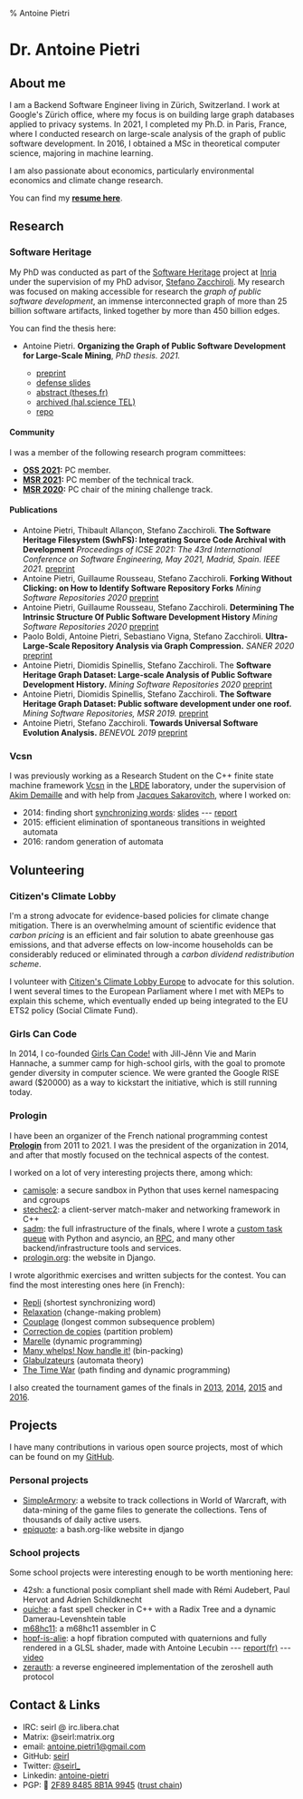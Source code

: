 % Antoine Pietri

# Dr. Antoine Pietri

## About me

I am a Backend Software Engineer living in Zürich, Switzerland. I work at
Google's Zürich office, where my focus is on building large graph databases
applied to privacy systems. In 2021, I completed my Ph.D. in Paris, France,
where I conducted research on large-scale analysis of the graph of public
software development. In 2016, I obtained a MSc in theoretical computer
science, majoring in machine learning.

I am also passionate about economics, particularly environmental economics and
climate change research.

You can find my **[resume here](cv/cv.pdf)**.

## Research

### Software Heritage

My PhD was conducted as part of the [Software
Heritage](https://www.softwareheritage.org/) project at
[Inria](https://www.inria.fr/) under the supervision of my PhD advisor,
[Stefano Zacchiroli](https://en.wikipedia.org/wiki/Stefano_Zacchiroli).
My research was focused on making accessible for research the *graph of public
software development*, an immense interconnected graph of more than 25 billion
software artifacts, linked together by more than 450 billion edges.

You can find the thesis here:

-   Antoine Pietri. **Organizing the Graph of Public Software Development for
    Large-Scale Mining**, *PhD thesis. 2021.*

    - [preprint](https://github.com/seirl/thesis/releases/download/final/slides.pdf)
    - [defense slides](https://github.com/seirl/thesis/releases/download/final/thesis.pdf)
    - [abstract (theses.fr)](https://www.theses.fr/2021UNIP7183)
    - [archived (hal.science TEL)](https://hal.science/tel-03515795/)
    - [repo](https://github.com/seirl/thesis)

#### Community

I was a member of the following research program committees:

-   **[OSS 2021](https://conf.researchr.org/home/oss-2021):** PC member.
-   **[MSR 2021](https://conf.researchr.org/home/msr-2021):** PC member of the
    technical track.
-   **[MSR 2020](https://conf.researchr.org/home/msr-2020):** PC chair of the
    mining challenge track.

#### Publications

-   Antoine Pietri, Thibault Allançon, Stefano Zacchiroli. **The
    Software Heritage Filesystem (SwhFS): Integrating Source Code
    Archival with Development** *Proceedings of ICSE 2021: The 43rd
    International Conference on Software Engineering, May 2021, Madrid,
    Spain. IEEE 2021.*
    [preprint](https://upsilon.cc/~zack/research/publications/swh-fuse-icse2021.pdf)
-   Antoine Pietri, Guillaume Rousseau, Stefano Zacchiroli. **Forking
    Without Clicking: on How to Identify Software Repository Forks**
    *Mining Software Repositories 2020*
    [preprint](https://upsilon.cc/~zack/research/publications/msr-2020-forks.pdf)
-   Antoine Pietri, Guillaume Rousseau, Stefano Zacchiroli.
    **Determining The Intrinsic Structure Of Public Software Development
    History** *Mining Software Repositories 2020*
    [preprint](https://upsilon.cc/~zack/research/publications/msr-2020-topology.pdf)
-   Paolo Boldi, Antoine Pietri, Sebastiano Vigna, Stefano Zacchiroli.
    **Ultra-Large-Scale Repository Analysis via Graph Compression.**
    *SANER 2020*
    [preprint](https://upsilon.cc/~zack/research/publications/saner-2020-swh-graph.pdf)
-   Antoine Pietri, Diomidis Spinellis, Stefano Zacchiroli. The
    **Software Heritage Graph Dataset: Large-scale Analysis of Public
    Software Development History.** *Mining Software Repositories 2020*
    [preprint](https://upsilon.cc/~zack/research/publications/msr-2020-challenge.pdf)
-   Antoine Pietri, Diomidis Spinellis, Stefano Zacchiroli. **The
    Software Heritage Graph Dataset: Public software development under
    one roof.** *Mining Software Repositories, MSR 2019.*
    [preprint](https://upsilon.cc/~zack/research/publications/msr-2019-swh.pdf)
-   Antoine Pietri, Stefano Zacchiroli. **Towards Universal Software
    Evolution Analysis.** *BENEVOL 2019*
    [preprint](https://upsilon.cc/~zack/research/publications/benevol-2018-swh.pdf)

### Vcsn

I was previously working as a Research Student on the C++ finite state
machine framework [Vcsn](https://www.lrde.epita.fr/wiki/Vcsn) in the
[LRDE](https://www.lrde.epita.fr) laboratory, under the supervision of
[Akim Demaille](https://www.lrde.epita.fr/wiki/User:Akim) and with help
from [Jacques Sakarovitch](http://perso.telecom-paristech.fr/~jsaka/),
where I worked on:

-   2014: finding short [synchronizing
    words](https://en.wikipedia.org/wiki/Synchronizing_word):
    [slides](https://koin.fr/upload/pietri.14.seminar.slides.pdf) ---
    [report](https://koin.fr/upload/pietri.14.seminar.techreport.pdf)
-   2015: efficient elimination of spontaneous transitions in weighted
    automata
-   2016: random generation of automata

## Volunteering

### Citizen's Climate Lobby

I'm a strong advocate for evidence-based policies for climate change
mitigation. There is an overwhelming amount of scientific evidence that *carbon
pricing* is an efficient and fair solution to abate greenhouse gas emissions,
and that adverse effects on low-income households can be considerably reduced
or eliminated through a *carbon dividend redistribution scheme*.

I volunteer with [Citizen's Climate Lobby
Europe](https://citizensclimateeurope.org/) to advocate for this solution. I
went several times to the European Parliament where I met with MEPs to explain
this scheme, which eventually ended up being integrated to the EU ETS2 policy
(Social Climate Fund).

### Girls Can Code

In 2014, I co-founded [Girls Can Code!](https://girlscancode.fr/) with
Jill-Jênn Vie and Marin Hannache, a summer camp for high-school girls, with the
goal to promote gender diversity in computer science. We were granted the
Google RISE award ($20000) as a way to kickstart the initiative, which is still
running today.

### Prologin

I have been an organizer of the French national programming contest
**[Prologin](https://prologin.org)** from 2011 to 2021. I was the president of
the organization in 2014, and after that mostly focused on the technical
aspects of the contest.

I worked on a lot of very interesting projects there, among which:

-   [camisole](https://github.com/prologin/camisole): a secure sandbox
    in Python that uses kernel namespacing and cgroups
-   [stechec2](https://github.com/prologin/stechec2): a client-server
    match-maker and networking framework in C++
-   [sadm](https://github.com/prologin/sadm): the full infrastructure of the
    finals, where I wrote a [custom task
    queue](https://github.com/prologin/sadm/tree/master/python-lib/prologin/masternode)
    with Python and asyncio, an
    [RPC](https://github.com/prologin/sadm/tree/master/python-lib/prologin/rpc),
    and many other backend/infrastructure tools and services.
-   [prologin.org](https://github.com/prologin/prologin-site): the website in
    Django.

I wrote algorithmic exercises and written subjects for the contest. You
can find the most interesting ones here (in French):

-   [Repli](https://prologin.org/train/2014/qualification/repli)
    (shortest synchronizing word)
-   [Relaxation](https://prologin.org/train/2012/qualification/relaxation)
    (change-making problem)
-   [Couplage](https://prologin.org/train/2014/semifinal/couplage)
    (longest common subsequence problem)
-   [Correction de
    copies](https://prologin.org/train/2014/semifinal/correction)
    (partition problem)
-   [Marelle](https://prologin.org/train/2012/semifinal/marelle)
    (dynamic programming)
-   [Many whelps! Now handle
    it!](https://prologin.org/static/archives/2017/demi-finales/sujet/manywhelps.pdf)
    (bin-packing)
-   [Glabulzateurs](https://prologin.org/static/archives/2014/demi-finales/sujet/glabulzateurs.pdf)
    (automata theory)
-   [The Time
    War](https://prologin.org/static/archives/2012/demi-finales/sujet/time-war.pdf)
    (path finding and dynamic programming)

I also created the tournament games of the finals in
[2013](https://prologin.org/static/archives/2013/finale/sujet/island-quest.pdf),
[2014](https://prologin.org/static/archives/2014/finale/sujet/tours-de-magie.pdf),
[2015](https://prologin.org/static/archives/2015/finale/sujet/noosphere.pdf)
and
[2016](https://prologin.org/static/archives/2016/finale/sujet/provogon.pdf).

## Projects

I have many contributions in various open source projects, most of which can be
found on my [GitHub](https://github.com/seirl).

### Personal projects

-   [SimpleArmory](https://github.com/kevinclement/SimpleArmory): a website to
    track collections in World of Warcraft, with data-mining of the game
    files to generate the collections. Tens of thousands of daily active users.
-   [epiquote](https://github.com/seirl/epiquote): a bash.org-like
    website in django

### School projects

Some school projects were interesting enough to be worth mentioning here:

-   42sh: a functional posix compliant shell made with Rémi Audebert,
    Paul Hervot and Adrien Schildknecht
-   [ouiche](https://github.com/seirl/ouiche): a fast spell checker in
    C++ with a Radix Tree and a dynamic Damerau-Levenshtein table
-   [m68hc11](https://github.com/seirl/m68hc11): a m68hc11 assembler in
    C
-   [hopf-is-alie](https://bitbucket.org/Zeletochoy/hopf-is-alie): a
    hopf fibration computed with quaternions and fully rendered in a
    GLSL shader, made with Antoine Lecubin ---
    [report(fr)](http://koin.fr/upload/hopf-fibration.2017.pdf) ---
    [video](http://koin.fr/upload/hopf-fibration.2017.mp4)
-   [zerauth](https://github.com/seirl/zerauth): a reverse engineered
    implementation of the zeroshell auth protocol

## Contact & Links

-   IRC: seirl @ irc.libera.chat
-   Matrix: @seirl:matrix.org
-   email: antoine.pietri1@gmail.com
-   GitHub: [seirl](https://github.com/seirl)
-   Twitter: [\@seirl\_](https://twitter.com/seirl_)
-   Linkedin:
    [antoine-pietri](https://www.linkedin.com/in/antoine-pietri-37895557/)
-   PGP: 🔑 [2F89 8485 8B1A
    9945](https://sks-keyservers.net/pks/lookup?op=get&search=0x2F8984858B1A9945)
    ([trust
    chain](https://sks-keyservers.net/pks/lookup?op=vindex&search=0x2F8984858B1A9945))
